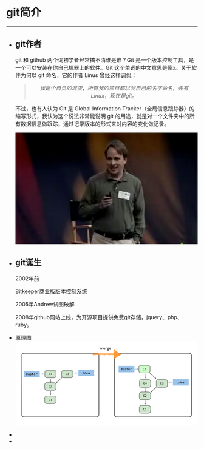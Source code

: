 # git简介

---

* ## git作者

  git 和 github 两个词初学者经常搞不清谁是谁？Git 是一个版本控制工具，是一个可以安装在你自己机器上的软件。Git 这个单词的中文意思是傻x。关于软件为何以 git 命名，它的作者 Linus 曾经这样调侃：

  > $$我是个自负的混蛋，所有我的项目都以我自己的名字命名，先有 Linux，现在是 git 。$$

  不过，也有人认为 Git 是 Global Information Tracker（全局信息跟踪器）的缩写形式，我认为这个说法非常能说明 git 的用途，就是对一个文件夹中的所有数据信息做跟踪，通过记录版本的形式来对内容的变化做记录。

  ![](/assets/linus_gittalk.jpg)

* ## git诞生

  2002年前

  Bitkeeper商业版版本控制系统

  2005年Andrew试图破解

  2008年github网站上线，为开源项目提供免费git存储，jquery、php、ruby。

*  原理图
  ![](/assets/graph_demo.png)

* 
* 

